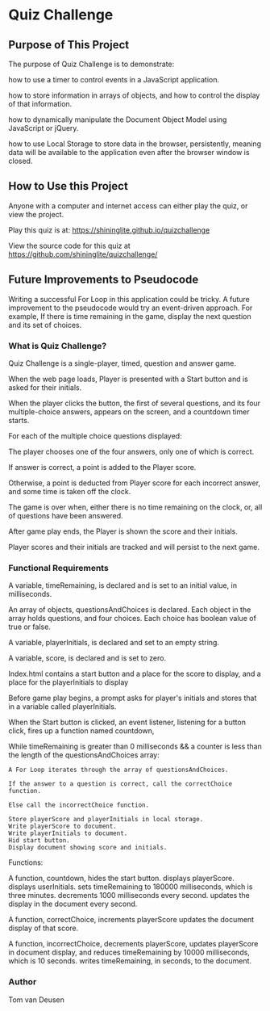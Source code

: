 <!-- quizchallenge
Quiz Challenge uses persistent local storage -->
<!-- Updated game play explanation and updated functional requirements-->

# Quiz Challenge

## Purpose of This Project

The purpose of Quiz Challenge is to demonstrate:

how to use a timer to control events in a JavaScript application.

how to store information in arrays of objects, and how to control the display of that information.

how to dynamically manipulate the Document Object Model using JavaScript or jQuery.

how to use Local Storage to store data in the browser, persistently, meaning data will be available to the application even after the browser window is closed.

## How to Use this Project

Anyone with a computer and internet access can either play the quiz, or view the project. 

Play this quiz is at:
 https://shininglite.github.io/quizchallenge 
 
View the source code for this quiz at https://github.com/shininglite/quizchallenge/

## Future Improvements to Pseudocode

Writing a successful For Loop in this application could be tricky. A future improvement to the pseudocode would try an event-driven approach. For example, If there is time remaining in the game, display the next question and its set of choices.

### What is Quiz Challenge?

Quiz Challenge is a single-player, timed, question and answer game.

When the web page loads, Player is presented with a Start button and is asked for their initials.

When the player clicks the button, the first of several questions, and its four multiple-choice answers, appears on the screen, and a countdown timer starts.

For each of the multiple choice questions displayed:

The player chooses one of the four answers, only one of which is correct. 

If answer is correct, a point is added to the Player score.

Otherwise, a point is deducted from Player score for each incorrect answer, and some time is taken off the clock.

The game is over when, either there is no time remaining on the clock, or, all of questions have been answered.

After game play ends, the Player is shown the score and their initials.

Player scores and their initials are tracked and will persist to the next game.

### Functional Requirements

<!-- Declare variables and initial values. -->

A variable, timeRemaining, is declared and is set to an initial value, in milliseconds.

An array of objects, questionsAndChoices is declared. Each object in the array holds questions, and four choices. Each choice has boolean value of true or false.

A variable, playerInitials, is declared and set to an empty string.

A variable, score, is declared and is set to zero.

<!-- Or, an array of objects, scoreAndInitials is declared. It stores playerScore and playerInitials. -->

Index.html contains a start button and a place for the score to display, and a place for the playerInitials to display

Before game play begins, a prompt asks for player's initials and stores that in a variable called playerInitials.

When the Start button is clicked, an event listener, listening for a button click, fires up a function named countdown, 

While timeRemaining is greater than 0 milliseconds && a counter is less than the length of the questionsAndChoices array:

    A For Loop iterates through the array of questionsAndChoices.

    If the answer to a question is correct, call the correctChoice function.

    Else call the incorrectChoice function.

<!-- End of While Loop -->

    Store playerScore and playerInitials in local storage.
    Write playerScore to document.
    Write playerInitials to document.
    Hid start button.
    Display document showing score and initials.

Functions:

A function, countdown, 
    hides the start button.
    displays playerScore.
    displays userInitials.
    sets timeRemaining to 180000 milliseconds, which is three minutes. 
    decrements 1000 milliseconds every second.
    updates the display in the document every second.

A function, correctChoice, 
    increments playerScore
    updates the document display of that score.

A function, incorrectChoice, 
    decrements playerScore, 
    updates playerScore in document display, and 
    reduces timeRemaining by 10000 milliseconds, which is 10 seconds.
    writes timeRemaining, in seconds, to the document.

### Author

Tom van Deusen